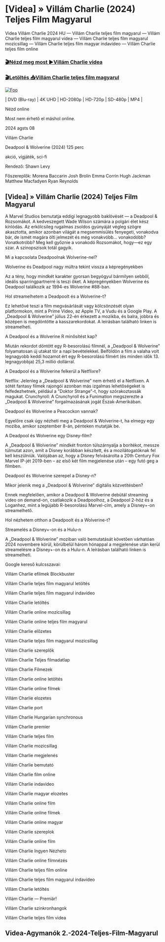 <h1 tabindex="-1" class="heading-element" dir="auto">[Videa] » Villám Charlie (2024) Teljes Film Magyarul </h1>

Videa Villám Charlie 2024 HU — Villám Charlie teljes film magyarul — Villám Charlie teljes film magyarul videa — Villám Charlie teljes film magyarul mozicsillag — Villám Charlie teljes film magyar indavideo — Villám Charlie teljes film online

<h3><a href="https://dmov.fun/movie/945937/fast-charlie-gityub" rel="nofollow">🎬Nézd meg most ►Villám Charlie videa</a></h3>

<h3><a href="https://dmov.fun/movie/945937/fast-charlie-gityub" rel="nofollow">🎬Letöltés 📥Villám Charlie teljes film magyarul</a></h3>

<a href="https://dmov.fun/movie/945937/fast-charlie-gityub" rel="nofollow"><img src="https://camo.githubusercontent.com/917e6ed5c302499242165dcc02bdbce85c075fd21b35918eb9c0b771855261b8/68747470733a2f2f7374617469632e7769787374617469632e636f6d2f6d656469612f6232343966395f61646163386637306662336634356238383639313639366337376465313866337e6d76322e676966" alt="Foo" style="max-width: 100%;"></a>


| DVD (Blu-ray) | 4K UHD | HD-2080p | HD-720p | SD-480p | MP4 |

Nézd online

Most nem érhető el máshol online.

2024 agsts 08

Villám Charlie

Deadpool & Wolverine (2024) 125 perc

akció, vígjáték, sci-fi

Rendező: Shawn Levy

Főszereplők: Morena Baccarin Josh Brolin Emma Corrin Hugh Jackman Matthew Macfadyen Ryan Reynolds

## [Videa] » Villám Charlie (2024) Teljes Film Magyarul

A Marvel Studios bemutatja eddigi legnagyobb baklövését — a Deadpool & Rozsomákot. A kedveszegett Wade Wilson számára a polgári élet kész kínlódás. Az erkölcsileg rugalmas zsoldos gyúnyáját végleg szögre akasztotta, amikor azonban világát a megsemmisülés fenyegeti, vonakodva bár, de ismét magára ölti jelmezét és még vonakvóbb... vonakodóbb? Vonatkotróbb? Meg kell győznie a vonakodó Rozsomákot, hogy—ez egy szar. A szinopszisok totál gagyik.

Mi a kapcsolata Deadpoolnak Wolverine-nel?

Wolverine és Deadpool nagy múltra tekint vissza a képregényekben

Az a tény, hogy mindkét karakter gyorsan begyógyul bármilyen sebből, ideális sparringpartnerré is teszi őket. A képregényekben Wolverine és Deadpool találkozik az 1994-es Wolverine #88-ban.

Hol streamelhetem a Deadpoolt és a Wolverine-t?

Ez lehetővé teszi a film megvásárlását vagy kölcsönzését olyan platformokon, mint a Prime Video, az Apple TV, a Vudu és a Google Play. A „Deadpool & Wolverine” július 22-én érkezett a mozikba, és balra, jobbra és középen is megdöntötte a kasszarekordokat. A leírásban található linken is streamelheti.

A Deadpool és a Wolverine R minősítést kap?

Miután rekordot döntött egy R-besorolású filmnél, a „Deadpool & Wolverine” folyamatosan új utakat tör a napi bevételekkel. Belföldön a film a valaha volt legnagyobb keddi hozamot ért egy R-besorolású filmért (és minden idők 13. legnagyobbja) 25,3 millió dollárral.

A Deadpool és a Wolverine felkerül a Netflixre?

Netflix: Jelenleg a „Deadpool & Wolverine” nem érhető el a Netflixen. A sötét fantasy filmek rajongói azonban más izgalmas lehetőségeket is felfedezhetnek, például a "Doktor Strange"-t, hogy szórakoztassák magukat. Crunchyroll: A Crunchyroll és a Funimation megszerezte a „Deadpool & Wolverine” forgalmazásának jogát Észak-Amerikában.

Deadpool és Wolverine a Peacockon vannak?

Egyelőre csak úgy nézheti meg a Deadpool & Wolverine-t, ha elmegy egy moziba, amikor szeptember 8-án, pénteken mutatják be.

A Deadpool és Wolverine egy Disney-film?

A „Deadpool & Wolverine” mindkét fronton túlszárnyalja a borítékot, messze túlmutat azon, amit a Disney korábban készített, és a mozilátogatóknak fel kell készülniük. Valójában az, hogy a Disney felvásárolta a 20th Century Fox Marvel IP-jét 2019-ben – az első két film megjelenése után – egy futó geg a filmben.

Deadpool és Wolverine szerepel a Disney-n?

Mikor jelenik meg a „Deadpool & Wolverine” digitális közvetítésben?

Ennek megfelelően, amikor a Deadpool & Wolverine debütál streaming video on demand-on, csatlakozik a Deadpoolhoz, a Deadpool 2-höz és a Loganhez, mint a legújabb R-besorolású Marvel-cím, amely a Disney+-on streamelhető.

Hol nézhetem otthon a Deadpoolt és a Wolverine-t?

Streamelés a Disney+-on és a Hulu-n

A „Deadpool & Wolverine” moziban való bemutatását követően várhatóan 2024 novembere körül, körülbelül három hónappal a megjelenése után kerül streamelésre a Disney+-on és a Hulu-n. A leírásban található linken is streamelheti.

Google kereső kulcsszavai:

Villám Charlie efilmek Blockbuster

Villám Charlie teljes film magyarul letöltés

Villám Charlie teljes film magyarul indavideo

Villám Charlie letöltés

Villám Charlie online mozicsillag

Villám Charlie online teljes film magyarul

Villám Charlie előzetes

Villám Charlie teljes film magyarul mozicsillag

Villám Charlie szereplők

Villám Charlie Teljes filmadatlap

Villám Charlie Filmezek

Villám Charlie online letöltés

Villám Charlie online filmek

Villám Charlie elozetes

Villám Charlie port

Villám Charlie Hungarian synchronous

Villám Charlie premier

Villám Charlie teljes film

Villám Charlie mozicsillag

Villám Charlie megjelenés

Villám Charlie bemutató

Villám Charlie film online

Villám Charlie indavideo

Villám Charlie magyar elozetes

Villám Charlie online film

Villám Charlie online filmek

Villám Charlie online magyar

Villám Charlie szereplok

Villám Charlie online film

Villám Charlie Ingyen Nézheto

Villám Charlie online filmnézés

Villám Charlie teljes film online

Villám Charlie teljes film magyarul indavideo

Villám Charlie letöltés

Villám Charlie — Premiär!

Villám Charlie szinkronhangok

Villám Charlie teljes film videa

## Videa-Agymanók 2.-2024-Teljes-Film-Magyarul
